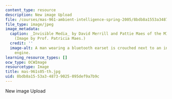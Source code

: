 ```yaml
---
content_type: resource
description: New image Upload
file: /courses/mas-961-ambient-intelligence-spring-2005/8bdb8a1553a348739025095def9a7b9c_mas-961s05-th.jpg
file_type: image/jpeg
image_metadata:
  caption: _Invisible Media_ by David Merrill and Pattie Maes of the MIT Media Lab.
    (Image by Prof. Patricia Maes.)
  credit: ''
  image-alt: A man wearing a bluetooth earset is crouched next to an internal combustion
    engine.
learning_resource_types: []
ocw_type: OCWImage
resourcetype: Image
title: mas-961s05-th.jpg
uid: 8bdb8a15-53a3-4873-9025-095def9a7b9c
---
```

New image Upload


